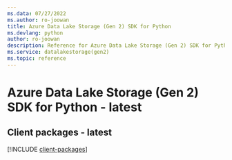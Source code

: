```yaml
---
ms.data: 07/27/2022
ms.author: ro-joowan
title: Azure Data Lake Storage (Gen 2) SDK for Python
ms.devlang: python
author: ro-joowan
description: Reference for Azure Data Lake Storage (Gen 2) SDK for Python
ms.service: datalakestorage(gen2)
ms.topic: reference
---
```

# Azure Data Lake Storage (Gen 2) SDK for Python - latest

## Client packages - latest
[!INCLUDE [client-packages](data-lake-storage-(gen-2)-client-index.md)]